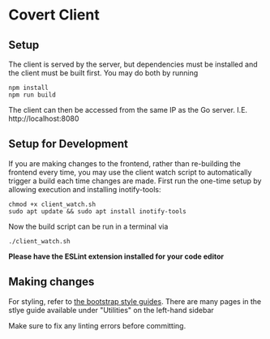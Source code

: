 # Covert Client

## Setup

The client is served by the server, but dependencies must be installed and the client must be built first. You may do both by running
```
npm install
npm run build
```

The client can then be accessed from the same IP as the Go server. I.E. http://localhost:8080

## Setup for Development

If you are making changes to the frontend, rather than re-building the frontend every time, you may use the client watch script to automatically trigger a build each time changes are made. First run the one-time setup by allowing execution and installing inotify-tools:
```
chmod +x client_watch.sh
sudo apt update && sudo apt install inotify-tools
```

Now the build script can be run in a terminal via
```
./client_watch.sh
```

**Please have the ESLint extension installed for your code editor**

## Making changes

For styling, refer to [the bootstrap style guides](https://getbootstrap.com/docs/4.0/utilities/position/). There are many pages in the stlye guide available under "Utilities" on the left-hand sidebar

Make sure to fix any linting errors before committing.
